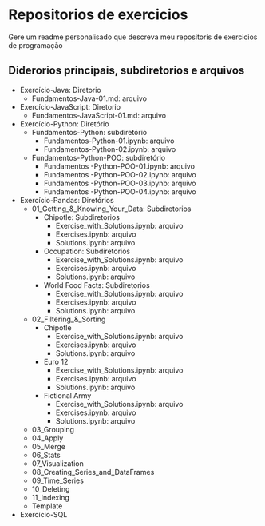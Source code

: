 # Repositorios de exercicios

Gere um readme personalisado que descreva meu repositoris de exercicios de programação

## Diderorios principais, subdiretorios e arquivos

- Exercício-Java: Diretorio
  - Fundamentos-Java-01.md: arquivo
- Exercício-JavaScript: Diretorio
  - Fundamentos-JavaScript-01.md: arquivo
- Exercício-Python: Diretório
  - Fundamentos-Python: subdiretório
    - Fundamentos-Python-01.ipynb: arquivo
    - Fundamentos-Python-02.ipynb: arquivo
  - Fundamentos-Python-POO: subdiretório
    - Fundamentos -Python-POO-01.ipynb: arquivo
    - Fundamentos -Python-POO-02.ipynb: arquivo
    - Fundamentos -Python-POO-03.ipynb: arquivo
    - Fundamentos -Python-POO-04.ipynb: arquivo
- Exercício-Pandas: Diretórios
  - 01_Getting_&_Knowing_Your_Data: Subdiretorios
    - Chipotle: Subdiretorios
      - Exercise_with_Solutions.ipynb: arquivo
      - Exercises.ipynb: arquivo
      - Solutions.ipynb: arquivo
    - Occupation: Subdiretorios
      - Exercise_with_Solutions.ipynb: arquivo
      - Exercises.ipynb: arquivo
      - Solutions.ipynb: arquivo
    - World Food Facts: Subdiretorios
      - Exercise_with_Solutions.ipynb: arquivo
      - Exercises.ipynb: arquivo
      - Solutions.ipynb: arquivo
  - 02_Filtering_&_Sorting
    - Chipotle
      - Exercise_with_Solutions.ipynb: arquivo
      - Exercises.ipynb: arquivo
      - Solutions.ipynb: arquivo
    - Euro 12
      - Exercise_with_Solutions.ipynb: arquivo
      - Exercises.ipynb: arquivo
      - Solutions.ipynb: arquivo
    - Fictional Army
      - Exercise_with_Solutions.ipynb: arquivo
      - Exercises.ipynb: arquivo
      - Solutions.ipynb: arquivo
  - 03_Grouping
  - 04_Apply
  - 05_Merge
  - 06_Stats
  - 07_Visualization
  - 08_Creating_Series_and_DataFrames
  - 09_Time_Series
  - 10_Deleting
  - 11_Indexing
  - Template
- Exercício-SQL
